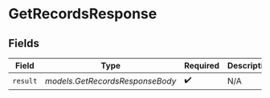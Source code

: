 # GetRecordsResponse


## Fields

| Field                           | Type                            | Required                        | Description                     |
| ------------------------------- | ------------------------------- | ------------------------------- | ------------------------------- |
| `result`                        | *models.GetRecordsResponseBody* | :heavy_check_mark:              | N/A                             |